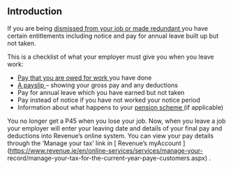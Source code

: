 ##  Introduction

If you are being [ dismissed from your job or made redundant
](/en/employment/unemployment-and-redundancy/losing-your-job/losing-your-job/)
you have certain entitlements including notice and pay for annual leave built
up but not taken.

This is a checklist of what your employer must give you when you leave work:

  * [ Pay that you are owed for work ](/en/employment/employment-rights-and-conditions/pay-and-employment/leaving-work-without-being-paid/) you have done 
  * [ A payslip ](/en/employment/employment-rights-and-conditions/pay-and-employment/pay-slip/) – showing your gross pay and any deductions 
  * Pay for annual leave which you have earned but not taken 
  * Pay instead of notice if you have not worked your notice period 
  * Information about what happens to your [ pension scheme ](/en/money-and-tax/personal-finance/pensions/occupational-pensions/) (if applicable) 

You no longer get a P45 when you lose your job. Now, when you leave a job your
employer will enter your leaving date and details of your final pay and
deductions into Revenue’s online system. You can view your pay details through
the ‘Manage your tax’ link in [ Revenue’s myAccount
](https://www.revenue.ie/en/online-services/services/manage-your-
record/manage-your-tax-for-the-current-year-paye-customers.aspx) .
